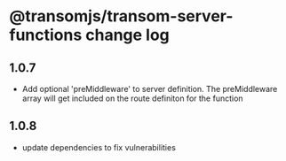 # @transomjs/transom-server-functions change log

## 1.0.7
- Add optional 'preMiddleware' to server definition. The preMiddleware array will get included on the route definiton for the function 

## 1.0.8
- update dependencies to fix vulnerabilities 
